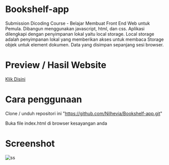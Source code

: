 # Bookshelf-app
Submission Dicoding Course - Belajar Membuat Front End Web untuk Pemula. Dibangun menggunakan javascript, html, dan css. Aplikasi dilengkapi dengan penyimpanan lokal yaitu local storage. Local storage adalah penyimpanan lokal yang memberikan akses untuk membaca Storage objek untuk element dokumen. Data yang disimpan sepanjang sesi browser.

# Preview / Hasil Website
  [Klik Disini](https://bs.maul-web.net/)

# Cara penggunaan
Clone / unduh repositori ini "https://github.com/Nilhevia/Bookshelf-app.git"

Buka file index.html di browser kesayangan anda

# Screenshot
![ss](https://user-images.githubusercontent.com/70457593/191182196-d866227d-0d6e-43f3-b112-2ff1299aeea5.png)
